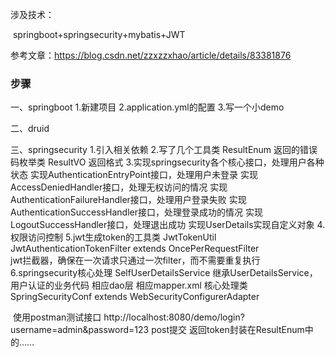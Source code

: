 涉及技术：

​		springboot+springsecurity+mybatis+JWT

参考文章：https://blog.csdn.net/zzxzzxhao/article/details/83381876

### 步骤 ###

一、springboot
    1.新建项目
    2.application.yml的配置
    3.写一个小demo

二、druid

三、springsecurity
    1.引入相关依赖
    2.写了几个工具类
        ResultEnum  返回的错误码枚举类
        ResultVO    返回格式
    3.实现springsecurity各个核心接口，处理用户各种状态
        实现AuthenticationEntryPoint接口，处理用户未登录
        实现AccessDeniedHandler接口，处理无权访问的情况
        实现AuthenticationFailureHandler接口，处理用户登录失败
        实现AuthenticationSuccessHandler接口，处理登录成功的情况
        实现LogoutSuccessHandler接口，处理退出成功
        实现UserDetails实现自定义对象
	4.权限访问控制
	5.jwt生成token的工具类
    		JwtTokenUtil
   		 JwtAuthenticationTokenFilter extends OncePerRequestFilter   
      	  jwt拦截器，确保在一次请求只通过一次filter，而不需要重复执行
	6.springsecurity核心处理
   	 SelfUserDetailsService  继承UserDetailsService，用户认证的业务代码
  	  相应dao层
  	  相应mapper.xml
  	  核心处理类
       	 SpringSecurityConf extends WebSecurityConfigurerAdapter

​	使用postman测试接口
​	http://localhost:8080/demo/login?username=admin&password=123  post提交 	 返回token封装在ResultEnum中的……